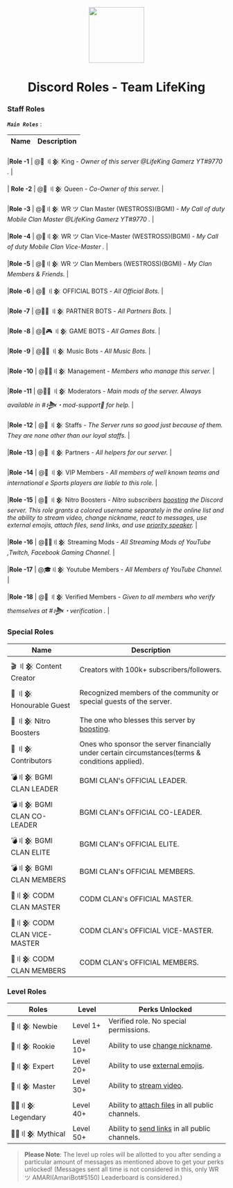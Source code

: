 <div align="center">
    <img src="https://i.imgur.com/SCUzUr2.jpg" width="128px" style="max-width:100%;">
    <h1>Discord Roles - Team LifeKing</h1>
</div>

<h3>Staff Roles</h3>

__***`Main Roles`***__ :

| Name              | Description                                                                                                                                                                                                     |
|-------------------|-----------------------------------------------------------------------------------------------------------------------------------------------------------------------------------------------------------------|

|**Role -1**  |  @🤴 〢𒆜 King  - *Owner of this server @LifeKing Gamerz YT#9770 .* |

| **Role -2**  |  @👸 〢𒆜 Queen - *Co-Owner of this server.* |

|**Role -3** |  @🔰〢𒆜 WR ツ Clan Master (WESTROSS)(BGMI)  - *My Call of duty Mobile Clan Master @LifeKing Gamerz YT#9770 .* |

|**Role -4** |  @🔰〢𒆜 WR ツ Clan Vice-Master (WESTROSS)(BGMI)  - *My Call of duty Mobile Clan Vice-Master .* |

|**Role -5** |  @🔰〢𒆜 WR ツ Clan Members (WESTROSS)(BGMI)  - *My Clan Members & Friends.* |

|**Role -6** |  @🤖 〢𒆜 OFFICIAL BOTS  - *All Official Bots.* |

|**Role -7** |  @🤖🤝 〢𒆜 PARTNER BOTS  - *All Partners Bots.* |

|**Role -8** |  @🤖🎮 〢𒆜 GAME BOTS  - *All Games Bots.* |

|**Role -9** |  @🤖🎶 〢𒆜 Music Bots - *All Music Bots.* |

|**Role -10** |  @🕵️‍♂️〢𒆜 Management - *Members who manage this server.* |

|**Role -11** |  @👨‍💻 〢𒆜 Moderators -  *Main mods of the server. Always available in #𒋨・mod-support🔩 for help.* |

|**Role -12** |  @👲 〢𒆜 Staffs - *The Server runs so good just because of them. They are none other than our loyal staffs.* |

|**Role -13** |  @🤝 〢𒆜 Partners  - *All helpers for our server.* |

|**Role -14** |  @🤵 〢𒆜 VIP Members - *All members of well known teams and international e Sports players are liable to this role.* |

|**Role -15** |  @💎 〢𒆜 Nitro Boosters - *Nitro subscribers [boosting](https://support.discord.com/hc/en-us/articles/360028038352-Server-Boosting) the Discord 
server. This role grants a colored username separately in the online list and the ability to stream video, change nickname, react to messages, use external emojis, attach files, send links, and use [priority speaker](https://support.discord.com/hc/en-us/articles/360011876531-Setting-up-Priority-Speaker).* |

|**Role -16** |  @👨‍🚀〢𒆜 Streaming Mods - *All Streaming Mods of YouTube ,Twitch, Facebook Gaming Channel.* |

|**Role -17** |  @🎓〢𒆜 Youtube Members - *All Members of YouTube Channel.* |

|**Role -18** |  @👫 〢𒆜 Verified Members - *Given to all members who verify themselves at #𒋨・verification .* |

<h3>Special Roles</h3>

| Name              | Description                                                                                                                                                                                                     |
|-------------------|-----------------------------------------------------------------------------------------------------------------------------------------------------------------------------------------------------------------|
| 🎬 〢𒆜 Content Creator   | Creators with 100k+ subscribers/followers.                                                                                                                                                                      |
| 🤵 〢𒆜 Honourable Guest  | Recognized members of the community or special guests of the server.                                                                                                                                             |
| 💎 〢𒆜 Nitro Boosters     | The one who blesses this server by [boosting](https://support.discord.com/hc/en-us/articles/360028038352-Server-Boosting-).                                                                                     |
| 🤝 〢𒆜 Contributors       | Ones who sponsor the server financially under certain circumstances(terms & conditions applied).                                                                                                                |
| 💣〢𒆜 BGMI CLAN LEADER         | BGMI CLAN's OFFICIAL LEADER.                                                                                                                                                            |
| 💣〢𒆜 BGMI CLAN CO-LEADER         | BGMI CLAN's OFFICIAL CO-LEADER.                                                                                                                                                        |
| 💣〢𒆜 BGMI CLAN ELITE            | BGMI CLAN's OFFICIAL ELITE.                                                                                                                                    |
| 💣〢𒆜 BGMI CLAN MEMBERS          | BGMI CLAN's OFFICIAL MEMBERS.                                                                                                                                    |
| 🔫〢𒆜 CODM CLAN MASTER            | CODM CLAN's OFFICIAL MASTER.                                                                                                                                 |
| 🔫〢𒆜 CODM CLAN VICE-MASTER            | CODM CLAN's OFFICIAL VICE-MASTER.                                                                                                                                    |
| 🔫〢𒆜 CODM CLAN MEMBERS            | CODM CLAN's OFFICIAL MEMBERS.    |                                                                                                                                 
<h3>Level Roles</h3>

| Roles          |  Level        | Perks Unlocked                                                             |
|----------------|---------------|----------------------------------------------------------------------------|
| 🥇〢𒆜 Newbie | Level 1+                  | Verified role. No special permissions.                                                   |
| 🥈〢𒆜 Rookie | Level 10+                   | Ability to use [change nickname](https://support.discord.com/hc/en-us/articles/219070107-Server-Nicknames).                                             |
| 🥉〢𒆜 Expert | Level 20+                   | Ability to use [external emojis](https://support.discord.com/hc/en-us/articles/360036479811-Custom-Emojis).                 |
| 🏅〢𒆜 Master | Level 30+                  | Ability to [stream video](https://support.discord.com/hc/en-us/articles/360030714312-Stream-your-game-with-Go-Live-).                                    |
| 💂‍♂️〢𒆜 Legendary | Level 40+                  | Ability to [attach files](https://support.discord.com/hc/en-us/articles/211866427-How-do-I-upload-images-and-GIFs) in all public channels.                                 |
| 👮‍♂️〢𒆜 Mythical | Level 50+                  | Ability to [send links](https://support.discord.com/hc/en-us/articles/360021235192-Sending-GIFs-on-Discord) in all public channels.                                              |

> **Please Note**: The level up roles will be allotted to you after sending a particular amount of messages as mentioned above to get your perks unlocked! (Messages sent all time is not considered in this, only WR ツ AMARI(AmariBot#5150) Leaderboard is considered.)
